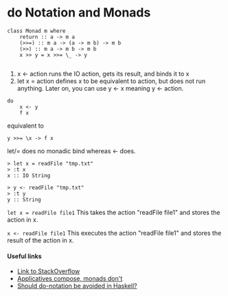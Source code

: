 # do Notation and Monads

```
class Monad m where  
    return :: a -> m a  
    (>>=) :: m a -> (a -> m b) -> m b  
    (>>) :: m a -> m b -> m b  
    x >> y = x >>= \_ -> y  
    
```
1. x <- action runs the IO action, gets its result, and binds it to x
2. let x = action defines x to be equivalent to action, but does not run anything. Later on, you can use y <- x meaning y <- action.

```
do
    x <- y
    f x
```    
equivalent to
```
y >>= \x -> f x
```
let/= does no monadic bind whereas <- does.

```
> let x = readFile "tmp.txt"
> :t x
x :: IO String
```
```
> y <- readFile "tmp.txt"
> :t y
y :: String
```


`let x = readFile file1`
This takes the action "readFile file1" and stores the action in x.

`x <- readFile file1`
This executes the action "readFile file1" and stores the result of the action in x.
#### Useful links
* [Link to StackOverflow](https://stackoverflow.com/questions/28624408/equal-vs-left-arrow-symbols-in-haskell/28625714)
* [Applicatives compose, monads don't](https://stackoverflow.com/questions/7040844/applicatives-compose-monads-dont/7042674#7042674)
* [Should do-notation be avoided in Haskell?](https://stackoverflow.com/questions/16726659/should-do-notation-be-avoided-in-haskell)

